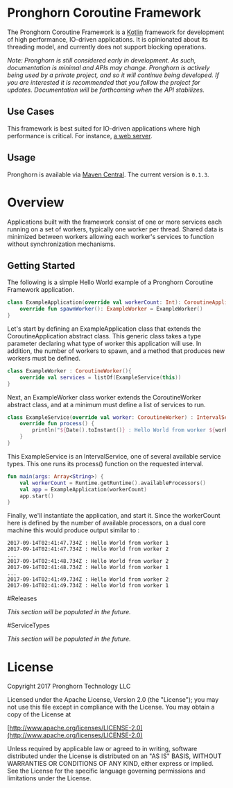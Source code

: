 # Pronghorn Coroutine Framework
The Pronghorn Coroutine Framework is a [Kotlin](https://kotlinlang.org/) framework for development of high performance, IO-driven applications. It is opinionated about its threading model, and currently does not support blocking operations.

_Note: Pronghorn is still considered early in development.  As such, documentation is minimal and APIs may change.  Pronghorn is actively being used by a private project, and so it will continue being developed.  If you are interested it is recommended that you follow the project for updates.  Documentation will be forthcoming when the API stabilizes._

## Use Cases
This framework is best suited for IO-driven applications where high performance is critical. For instance, [a web server](https://github.com/pronghorn-tech/server).

## Usage
Pronghorn is available via [Maven Central](http://search.maven.org/#artifactdetails%7Ctech.pronghorn%7Ccoroutines%7C0.1.3%7Cjar).  The current version is `0.1.3`.

# Overview
Applications built with the framework consist of one or more services each running on a set of workers, typically one worker per thread. Shared data is minimized between workers allowing each worker's services to function without synchronization mechanisms.

## Getting Started
The following is a simple Hello World example of a Pronghorn Coroutine Framework application.

```kotlin    
class ExampleApplication(override val workerCount: Int): CoroutineApplication<ExampleWorker>() {
    override fun spawnWorker(): ExampleWorker = ExampleWorker()
}
```

Let's start by defining an ExampleApplication class that extends the CoroutineApplication abstract class. This generic class takes a type parameter declaring what type of worker this application will use. In addition, the number of workers to spawn, and a method that produces new workers must be defined.

```kotlin
class ExampleWorker : CoroutineWorker(){
    override val services = listOf(ExampleService(this))
}
```

Next, an ExampleWorker class worker extends the CoroutineWorker abstract class, and at a minimum must define a list of services to run.

```kotlin
class ExampleService(override val worker: CoroutineWorker) : IntervalService(Duration.ofSeconds(1)){
    override fun process() {
        println("${Date().toInstant()} : Hello World from worker ${worker.workerID}")
    }
}
```

This ExampleService is an IntervalService, one of several available service types. This one runs its process() function on the requested interval.

```kotlin
fun main(args: Array<String>) {
    val workerCount = Runtime.getRuntime().availableProcessors()
    val app = ExampleApplication(workerCount)
    app.start()
}
```

Finally, we'll instantiate the application, and start it. Since the workerCount here is defined by the number of available processors, on a dual core machine this would produce output similar to :

```
2017-09-14T02:41:47.734Z : Hello World from worker 1
2017-09-14T02:41:47.734Z : Hello World from worker 2
...
2017-09-14T02:41:48.734Z : Hello World from worker 2
2017-09-14T02:41:48.734Z : Hello World from worker 1
...
2017-09-14T02:41:49.734Z : Hello World from worker 2
2017-09-14T02:41:49.734Z : Hello World from worker 1
```

#Releases

_This section will be populated in the future._

#ServiceTypes

_This section will be populated in the future._

# License
Copyright 2017 Pronghorn Technology LLC

Licensed under the Apache License, Version 2.0 (the "License");
you may not use this file except in compliance with the License.
You may obtain a copy of the License at

[http://www.apache.org/licenses/LICENSE-2.0](http://www.apache.org/licenses/LICENSE-2.0)

Unless required by applicable law or agreed to in writing, software
distributed under the License is distributed on an "AS IS" BASIS,
WITHOUT WARRANTIES OR CONDITIONS OF ANY KIND, either express or implied.
See the License for the specific language governing permissions and
limitations under the License.
